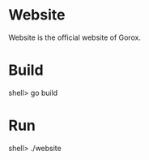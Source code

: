 Website
=======

  Website is the official website of Gorox.

Build
=====

  shell> go build

Run
===

  shell> ./website
